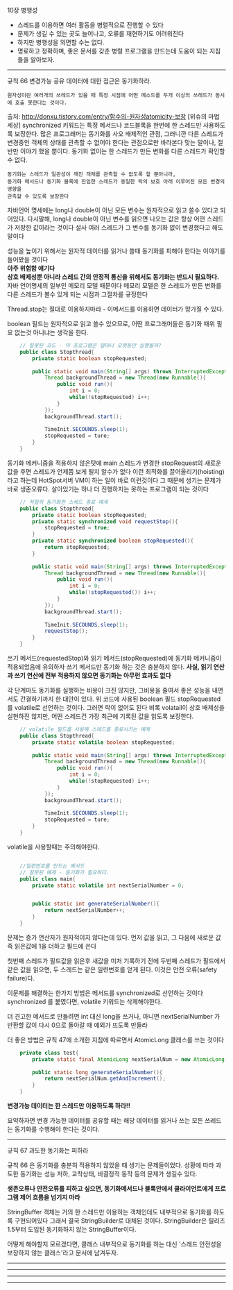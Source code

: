
10장 병행성
- 스레드를 이용하면 여러 활동을 병렬적으로 진행할 수 있다
- 문제가 생길 수 있는 곳도 늘어나고, 오류를 재현하기도 어려워진다
- 하지만 병행성을 외면할 수는 없다.
- 명료하고 정확하며, 좋은 문서를 갖춘 병렬 프로그램을 만드는데 도움이 되는 지침들을 알아보자.

------------------------------------------------------------------------

규칙 66 변경가능 공유 데이터에 대한 접근은 동기화하라.

```text
원자성이란 여러개의 쓰레드가 있을 때 특정 시점에 어떤 메소드를 두개 이상의 쓰레드가 동시에 호출 못한다는 것이다.
```

출처: http://donxu.tistory.com/entry/함수의-원자성atomicity-보장 [위슈의 마법 세상]
synchronized 키워드는 특정 메서드나 코드블록을 한번에 한 스레드만 사용하도록 보장한다.
많은 프로그래머는 동기화를 사오 배제적인 관점, 그러니깐 다른 스레드가 변경중인 객체의 상태를 
관측할 수 없어야 한다는 관점으로만 바라본다
맞는 말이나, 절반만 이야기 했을 뿐이다.
동기화 없이는 한 스레드가 만든 변화를 다른 스레드가 확인할 수 없다.

```text
동기화는 스레드가 일관성이 깨진 객체를 관측할 수 없도록 할 뿐아니라,
동기화 메서드나 동기화 블록에 진입한 스레드가 동일한 락의 보호 아래 이루어진 모든 변경의 영향을
관측할 수 있도록 보장한다
```

자바언어 명세에는 long나 double이 아닌 모든 변수는 원자적으로 읽고 쓸수 있다고 되어있다.
다시말해, long나 double이 아닌 변수를 읽으면 나오는 값은 항상 어떤 스레드가 저장한 값이라는 것이다
설사 여러 스레드가 그 변수를 동기화 없이 변경했다고 해도 말이다

성능을 높이기 위해서는 원자적 데이터를 읽거나 쓸때 동기화를 피해야 한다는 이야기를 들어봤을 것이다  
**아주 위험함 얘기다**  
**상호 배제성뿐 아니라 스레드 간의 안정적 통신을 위해서도 동기화는 반드시 필요하다.**  
자바 언어명세의 일부인 메모리 모델 때문이다 메모리 모델은 한 스레드가 만든 변화를 다른 스레드가 볼수 있게 되는 시점과 그절차를 규정한다

Thread.stop는 절대로 이용하지마라 - 이메서드를 이용하면 데이터가 망가질 수 있다.

boolean 필드는 원자적으로 읽고 쓸수 있으므로,
어떤 프로그래머들은 동기화 때위 필요 없는것 아니냐는 생각을 한다.

```java
    // 잘못된 코드 - 이 프로그램은 얼마나 오랫동안 실행될까?
    public class Stopthread{
	    private static boolean stopRequested;
	    
	    public static void main(String[] args) throws InterruptedException{
	    	Thread backgroundThread = new Thread(new Runnable(){
	    		public void run(){
	    			int i = 0;
	    			while(!stopRequested) i++;
	    		}
	    	});
	    	backgroundThread.start();
	    	
	    	TimeInit.SECOUNDS.sleep(1);
	    	stopRequested = ture;
	    }
    }

```

동기화 메커니즘을 적용하지 않은탓에 main 스레드가 변경한 stopRequest의 새로운 값을 후면 스레드가 언제쯤 보게 될지 알수가 없다
이런 최적화를 끌어올리기(hoisting)라고 하는데 HotSpot서버 VM이 하는 일이 바로 이런것이다
그 때문에 생기는 문제가 바로 생존오류다. 살아있기는 하나 더 진행하지는 못하는 프로그램이 되는 것이다

```java
    // 적절히 동기화한 스레드 종료 예제 
    public class Stopthread{
	    private static boolean stopRequested;
	    private static synchronized void requestStop(){
	    	stopRequested = true;
	    }
	    private static synchronized boolean stopRequested(){
	    	return stopRequested;
	    }
	    
	    public static void main(String[] args) throws InterruptedException{
	    	Thread backgroundThread = new Thread(new Runnable(){
	    		public void run(){
	    			int i = 0;
	    			while(!stopRequested()) i++;
	    		}
	    	});
	    	backgroundThread.start();
	    	
	    	TimeInit.SECOUNDS.sleep(1);
	    	requestStop();
	    }
    }

```

쓰기 메서드(requestedStop)와 읽기 메서드(stopRequested)에 동기화 메커니즘이 적용되었음에 유의하자
쓰기 메서드만 동기화 하는 것은 충분하지 않다.
**사실, 읽기 연산과 쓰기 연산에 전부 적용하지 않으면 동기화는 아무런 효과도 없다**

각 단계마도 동기화를 실행하는 비용이 크진 않지만, 그비용을 줄여서 좋은 성능을 내면서도 간결하기까지 한 대안이 있다.
위 코드에 사용된 boolean 필드 stopRequested를 volatile로 선언하는 것이다. 그러면 락이 없어도 된다
비록 volatail이 상호 배제성을 실현하진 않지만, 어떤 스레드건 가장 최근에 기록된 값을 읽도록 보장한다.


```java
    // volatile 필드를 사용해 스레드를 종료시키는 예제 
    public class Stopthread{
	    private static volatile boolean stopRequested;
	    
	    public static void main(String[] args) throws InterruptedException{
	    	Thread backgroundThread = new Thread(new Runnable(){
	    		public void run(){
	    			int i = 0;
	    			while(!stopRequested) i++;
	    		}
	    	});
	    	backgroundThread.start();
	    	
	    	TimeInit.SECOUNDS.sleep(1);
	    	stopRequested = ture;
	    }
    }

```
volatile을 사용할때는 주의해야한다. 
```java

    //일련번호를 만드는 메서드
    // 잘못된 예제 - 동기화가 필요하다.
    public class main{
        private static volatile int nextSerialNumber = 0; 


        public static int generateSerialNumber(){
            return nextSerialNumber++;
        }
    }
```
문제는 증가 연산자가 원자적이지 않다는데 있다.
먼저 값을 읽고, 그 다음에 새로운 값 즉 읽은값에 1을 더하고 필드에 쓴다

첫번째 스레드가 필드값을 읽은후 새값을 미처 기록하기 전에 두번째 스레드가 필드에서 같은 값을 읽으면,
두 스레드는 같은 일련번호를 얻게 된다. 이것은 안전 오류(safety failure)다.

이문제를 해결하는 한가지 방법은 메서드를 synchronized로 선언하는 것이다 
synchronized 를 붙였다면, volatile 키워드는 삭제해야한다.

더 견고한 메서드로 만들려면 int 대신 long을 쓰거나, 아니면 nextSerialNumber 가 반환할 값이
다시 0으로 돌아갈 때 예외가 뜨도록 만들라

더 좋은 방법은 규칙 47에 소개한 지침에 따르면서 AtomicLong 클래스를 쓰는 것이다

```java
    private class test{
        private static final AtomicLong nextSerialNum = new AtomicLong();
        
        public static long generateSerialNumber(){
        	return nextSerialNum.getAndIncrement();
        }
    }
```

**변경가능 데이터는 한 스레드만 이용하도록 하라!!**


요약하자면 변경 가능한 데이터를 공유할 때는 해당 데이터를 읽거나 쓰는 모든 쓰레드는 동기화를 수행해야 한다는 것이다.

------------------------------------------------------------------------

규칙 67 과도한 동기화는 피하라 

규칙 66 은 동기화를 충분히 적용하지 않았을 때 생기는 문제들이었다.
상황에 따라 과도한 동기화는 성능 저하, 교착상태, 비결정적 동작 등의 문제가 생길수 있다.

**생존오류나 안전오류를 피하고 싶으면, 동기화메서드나 블록안에서 클라이언트에게 프로그램 제어 흐름을 넘기지 마라**

StringBuffer 객체는 거의 한 스레드만 이용하는 객체인데도 내부적으로 동기화를 하도록 구현되어있다
그래서 결국 StringBuilder로 대체된 것이다. StringBuilder은 릴리즈 1.5부터 도입된 동기화하지 않는 StringBuffer이다.

어떻게 해야할지 모르겠다면, 클래스 내부적으로 동기화를 하는 대신 
'스레드 안전성을 보장하지 않는 클래스'라고 문서에 남겨두자.

------------------------------------------------------------------------




























------------------------------------------------------------------------
------------------------------------------------------------------------
------------------------------------------------------------------------
